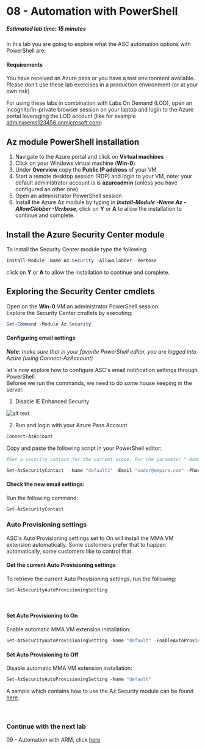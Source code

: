 ﻿# 08 - Automation with PowerShell

##### Estimated lab time: 15 minutes
In this lab you are going to explore what the ASC automation options with PowerShell are.

#### Requirements
You have received an Azure pass or you have a test environment available. Please don't use these lab exercises in a production environment (or at your own risk) <br>

For using these labs in combination with Labs On Demand (LOD), open an incognito/in-private browser session on your laptop and login to the Azure portal leveraging the LOD account (like for example admin@ems123456.onmicrosoft.com)<br>

## Az module PowerShell installation
1. Navigate to the Azure portal and click on **Virtual machines**
2. Click on your Windows virtual machine (**Win-0**)
3. Under **Overview** copy the **Public IP address** of your VM
4. Start a remote desktop session (RDP) and login to your VM, note: your default administrator account is is **azureadmin** (unless you have configured an other one)
5. Open an administrator PowerShell session
5. Install the Azure Az module by typing in ***Install-Module -Name Az -AllowClobber -Verbose***, click on **Y** or **A** to allow the installation to continue and complete.

## Install the Azure Security Center module
To install the Security Center module type the following:<br>
```powershell
Install-Module -Name Az.Security -AllowClobber -Verbose
```
click on **Y** or **A** to allow the installation to continue and complete.

## Exploring the Security Center cmdlets
Open on the **Win-0** VM an administrator PowerShell session.<br>
Explore the Security Center cmdlets by executing:
```powershell
Get-Command -Module Az.Security
```
#### Configuring email settings
***Note**: make sure that in your favorite PowerShell editor, you are logged into Azure (using Connect-AzAccount)*<br>

let's now explore how to configure ASC's email notification settings through PowerShell.<br>
Beforee we run the commands, we need to do some house keeping in the server.

1. Disable IE Enhanced Security 

![alt text](https://raw.githubusercontent.com/yaniv-shasha/Azure-Security-Center-1/master/Labs/08%20-%20Automation%20with%20PowerShell/IE.png)

2. Run and login with your Azure Pass Account

```powershell
Connect-AzAccount
```
Copy and paste the following script in your PowerShell editor:
```powershell
#Set a security contact for the current scope. For the parameter "-Name", you need to use "default1", "default2", etc.

Set-AzSecurityContact  -Name "default1" -Email "vader@empire.com" -Phone "12345" -AlertAdmin -NotifyOnAlert
```
#### Check the new email settings:
Run the following command:
```powershell
Get-AzSecurityContact
```

### Auto Provisioning settings
ASC's Auto Provisioning settings set to On will install the MMA VM extension automatically. Some customers prefer that to happen automatically, some customers like to control that.<br>

#### Get the current Auto Provisioning settings
To retrieve the current Auto Provisioning settings, run the following:
```powershell
Get-AzSecurityAutoProvisioningSetting
```
<br>

#### Set Auto Provisioning to On

Enable automatic MMA VM extension installation:
```powershell
Set-AzSecurityAutoProvisioningSetting -Name "default" -EnableAutoProvision
```

#### Set Auto Provisioning to Off

Disable automatic MMA VM extension installation:
```powershell
Set-AzSecurityAutoProvisioningSetting -Name "default"
```

A sample which contains how to use the Az.Security module can be found <a href="https://github.com/tianderturpijn/ASC/blob/master/PowerShell/Samples/ASC-Samples.ps1" target="_blank">here</a>. <br><br>
<br>

### Continue with the next lab
09 - Automation with ARM, click <a href="https://github.com/yaniv-shasha/Azure-Security-Center-1/tree/master/Labs/09%20-%20Automation%20with%20ARM" target="_blank">here</a>





